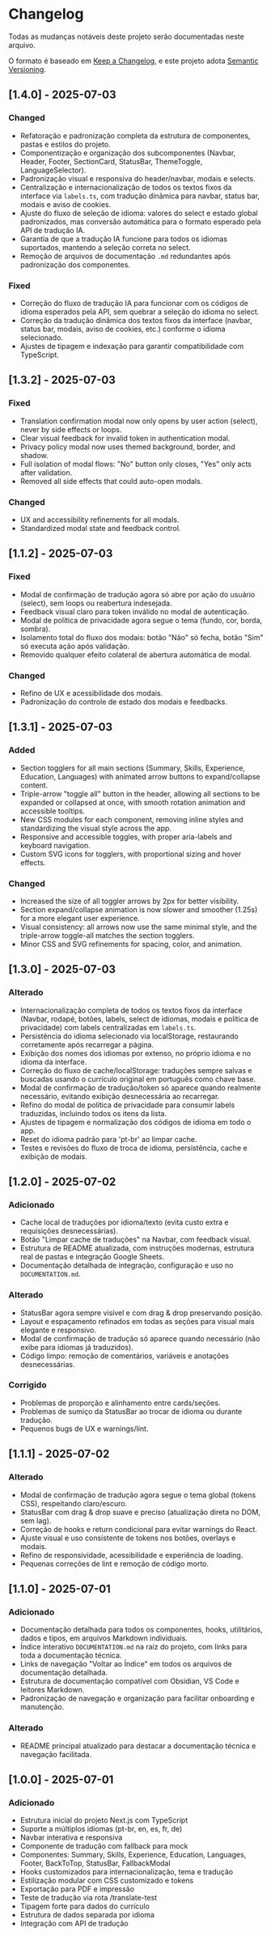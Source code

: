 # Changelog

Todas as mudanças notáveis deste projeto serão documentadas neste arquivo.

O formato é baseado em [Keep a Changelog](https://keepachangelog.com/en/1.0.0/), e este projeto adota [Semantic Versioning](https://semver.org/).

## [1.4.0] - 2025-07-03
### Changed
- Refatoração e padronização completa da estrutura de componentes, pastas e estilos do projeto.
- Componentização e organização dos subcomponentes (Navbar, Header, Footer, SectionCard, StatusBar, ThemeToggle, LanguageSelector).
- Padronização visual e responsiva do header/navbar, modais e selects.
- Centralização e internacionalização de todos os textos fixos da interface via `labels.ts`, com tradução dinâmica para navbar, status bar, modais e aviso de cookies.
- Ajuste do fluxo de seleção de idioma: valores do select e estado global padronizados, mas conversão automática para o formato esperado pela API de tradução IA.
- Garantia de que a tradução IA funcione para todos os idiomas suportados, mantendo a seleção correta no select.
- Remoção de arquivos de documentação `.md` redundantes após padronização dos componentes.

### Fixed
- Correção do fluxo de tradução IA para funcionar com os códigos de idioma esperados pela API, sem quebrar a seleção do idioma no select.
- Correção da tradução dinâmica dos textos fixos da interface (navbar, status bar, modais, aviso de cookies, etc.) conforme o idioma selecionado.
- Ajustes de tipagem e indexação para garantir compatibilidade com TypeScript.

## [1.3.2] - 2025-07-03
### Fixed
- Translation confirmation modal now only opens by user action (select), never by side effects or loops.
- Clear visual feedback for invalid token in authentication modal.
- Privacy policy modal now uses themed background, border, and shadow.
- Full isolation of modal flows: "No" button only closes, "Yes" only acts after validation.
- Removed all side effects that could auto-open modals.

### Changed
- UX and accessibility refinements for all modals.
- Standardized modal state and feedback control.

## [1.1.2] - 2025-07-03
### Fixed
- Modal de confirmação de tradução agora só abre por ação do usuário (select), sem loops ou reabertura indesejada.
- Feedback visual claro para token inválido no modal de autenticação.
- Modal de política de privacidade agora segue o tema (fundo, cor, borda, sombra).
- Isolamento total do fluxo dos modais: botão "Não" só fecha, botão "Sim" só executa ação após validação.
- Removido qualquer efeito colateral de abertura automática de modal.

### Changed
- Refino de UX e acessibilidade dos modais.
- Padronização do controle de estado dos modais e feedbacks.

## [1.3.1] - 2025-07-03
### Added
- Section togglers for all main sections (Summary, Skills, Experience, Education, Languages) with animated arrow buttons to expand/collapse content.
- Triple-arrow "toggle all" button in the header, allowing all sections to be expanded or collapsed at once, with smooth rotation animation and accessible tooltips.
- New CSS modules for each component, removing inline styles and standardizing the visual style across the app.
- Responsive and accessible toggles, with proper aria-labels and keyboard navigation.
- Custom SVG icons for togglers, with proportional sizing and hover effects.

### Changed
- Increased the size of all toggler arrows by 2px for better visibility.
- Section expand/collapse animation is now slower and smoother (1.25s) for a more elegant user experience.
- Visual consistency: all arrows now use the same minimal style, and the triple-arrow toggle-all matches the section togglers.
- Minor CSS and SVG refinements for spacing, color, and animation.

## [1.3.0] - 2025-07-03
### Alterado
- Internacionalização completa de todos os textos fixos da interface (Navbar, rodapé, botões, labels, select de idiomas, modais e política de privacidade) com labels centralizadas em `labels.ts`.
- Persistência do idioma selecionado via localStorage, restaurando corretamente após recarregar a página.
- Exibição dos nomes dos idiomas por extenso, no próprio idioma e no idioma da interface.
- Correção do fluxo de cache/localStorage: traduções sempre salvas e buscadas usando o currículo original em português como chave base.
- Modal de confirmação de tradução/token só aparece quando realmente necessário, evitando exibição desnecessária ao recarregar.
- Refino do modal de política de privacidade para consumir labels traduzidas, incluindo todos os itens da lista.
- Ajustes de tipagem e normalização dos códigos de idioma em todo o app.
- Reset do idioma padrão para 'pt-br' ao limpar cache.
- Testes e revisões do fluxo de troca de idioma, persistência, cache e exibição de modais.

## [1.2.0] - 2025-07-02
### Adicionado
- Cache local de traduções por idioma/texto (evita custo extra e requisições desnecessárias).
- Botão "Limpar cache de traduções" na Navbar, com feedback visual.
- Estrutura de README atualizada, com instruções modernas, estrutura real de pastas e integração Google Sheets.
- Documentação detalhada de integração, configuração e uso no `DOCUMENTATION.md`.

### Alterado
- StatusBar agora sempre visível e com drag & drop preservando posição.
- Layout e espaçamento refinados em todas as seções para visual mais elegante e responsivo.
- Modal de confirmação de tradução só aparece quando necessário (não exibe para idiomas já traduzidos).
- Código limpo: remoção de comentários, variáveis e anotações desnecessárias.

### Corrigido
- Problemas de proporção e alinhamento entre cards/seções.
- Problemas de sumiço da StatusBar ao trocar de idioma ou durante tradução.
- Pequenos bugs de UX e warnings/lint.

## [1.1.1] - 2025-07-02
### Alterado
- Modal de confirmação de tradução agora segue o tema global (tokens CSS), respeitando claro/escuro.
- StatusBar com drag & drop suave e preciso (atualização direta no DOM, sem lag).
- Correção de hooks e return condicional para evitar warnings do React.
- Ajuste visual e uso consistente de tokens nos botões, overlays e modais.
- Refino de responsividade, acessibilidade e experiência de loading.
- Pequenas correções de lint e remoção de código morto.

## [1.1.0] - 2025-07-01
### Adicionado
- Documentação detalhada para todos os componentes, hooks, utilitários, dados e tipos, em arquivos Markdown individuais.
- Índice interativo `DOCUMENTATION.md` na raiz do projeto, com links para toda a documentação técnica.
- Links de navegação "Voltar ao Índice" em todos os arquivos de documentação detalhada.
- Estrutura de documentação compatível com Obsidian, VS Code e leitores Markdown.
- Padronização de navegação e organização para facilitar onboarding e manutenção.

### Alterado
- README principal atualizado para destacar a documentação técnica e navegação facilitada.

## [1.0.0] - 2025-07-01
### Adicionado
- Estrutura inicial do projeto Next.js com TypeScript
- Suporte a múltiplos idiomas (pt-br, en, es, fr, de)
- Navbar interativa e responsiva
- Componente de tradução com fallback para mock
- Componentes: Summary, Skills, Experience, Education, Languages, Footer, BackToTop, StatusBar, FallbackModal
- Hooks customizados para internacionalização, tema e tradução
- Estilização modular com CSS customizado e tokens
- Exportação para PDF e impressão
- Teste de tradução via rota /translate-test
- Tipagem forte para dados do currículo
- Estrutura de dados separada por idioma
- Integração com API de tradução

